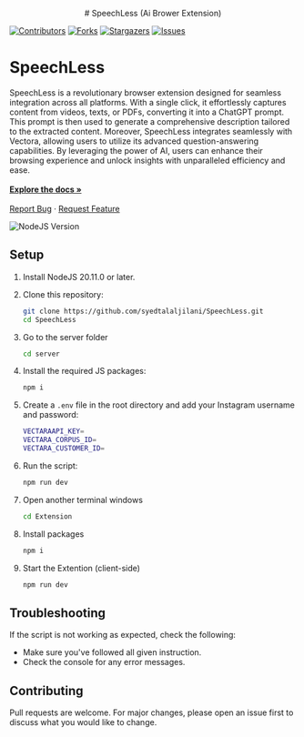 <p align="center">
   # SpeechLess (Ai Brower Extension)

[![Contributors][contributors-shield]][contributors-url]
[![Forks][forks-shield]][forks-url]
[![Stargazers][stars-shield]][stars-url]
[![Issues][issues-shield]][issues-url]

</p>

<p>
   <h1>SpeechLess</h1>
</p>
<p>
   SpeechLess is a revolutionary browser extension designed for seamless integration across all platforms. With a single click, it effortlessly captures content from videos, texts, or PDFs, converting it into a ChatGPT prompt. This prompt is then used to generate a comprehensive description tailored to the extracted content. Moreover, SpeechLess integrates seamlessly with Vectora, allowing users to utilize its advanced question-answering capabilities. By leveraging the power of AI, users can enhance their browsing experience and unlock insights with unparalleled efficiency and ease.

  <br />
  <br />
  <a href="https://github.com/syedtalaljilani/SpeechLess"><strong>Explore the docs »</strong></a>
  <br />
  <br />
  <!-- <a href="https://storage.googleapis.com/lablab-video-submissions/cljh21tkq000035715n61ieja%2Fraw%2Fsubmission-video-x-cljh21tkq000035715n61ieja-clkf6zdvo00113b6xec0dcr7h.mp4" target="_blank"><img src="https://i.imgur.com/IW6YRNP.png" ></a> -->
  <!-- . -->
  <a href="https://github.com/syedtalaljilani/SpeechLess/issues">Report Bug</a>
  ·
  <a href="https://github.com/syedtalaljilani/SpeechLess/issues">Request Feature</a>
</p>

![NodeJS Version][node-image]

## Setup

1. Install NodeJS 20.11.0 or later.

2. Clone this repository:

   ```bash
   git clone https://github.com/syedtalaljilani/SpeechLess.git
   cd SpeechLess
   ```

3. Go to the server folder

   ```bash
   cd server
   ```

4. Install the required JS packages:

   ```bash
   npm i
   ```

5. Create a `.env` file in the root directory and add your Instagram username and password:

   ```bash
   VECTARAAPI_KEY=
   VECTARA_CORPUS_ID=
   VECTARA_CUSTOMER_ID=
   ```

6. Run the script:

   ```bash
   npm run dev
   ```

7. Open another terminal windows

   ```bash
   cd Extension
   ```

8. Install packages

   ```bash
   npm i
   ```

9. Start the Extention (client-side)

   ```bash
   npm run dev
   ```

## Troubleshooting

If the script is not working as expected, check the following:

- Make sure you've followed all given instruction.
- Check the console for any error messages.

## Contributing

Pull requests are welcome. For major changes, please open an issue first to discuss what you would like to change.

[node-image]: https://img.shields.io/badge/NodeJS-v20.11+-green.svg
[contributors-shield]: https://img.shields.io/github/contributorssyedtalaljilani/SpeechLess.svg?style=for-the-badge
[contributors-url]: https://github.comsyedtalaljilani/SpeechLess/graphs/contributors
[forks-shield]: https://img.shields.io/github/forkssyedtalaljilani/SpeechLess.svg?style=for-the-badge
[forks-url]: https://github.comsyedtalaljilani/SpeechLess/network/members
[stars-shield]: https://img.shields.io/github/starssyedtalaljilani/SpeechLess.svg?style=for-the-badge
[stars-url]: https://github.comsyedtalaljilani/SpeechLess/stargazers
[issues-shield]: https://img.shields.io/github/issuessyedtalaljilani/SpeechLess.svg?style=for-the-badge
[issues-url]: https://github.comsyedtalaljilani/SpeechLess/issues
